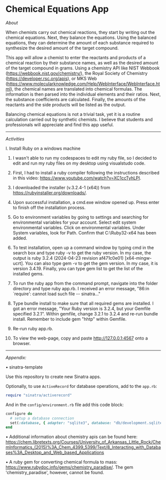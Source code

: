 <h1> Chemical Equations App</h1>

<i>About</i>

<p> 
When chemists carry out chemical reactions, they start by writing out the chemical equations. Next, they balance the equations. Using the balanced equations, they can determine the amount of each substance required to synthesize the desired amount of the target compound.

This app will allow a chemist to enter the reactants and products of a chemical reaction by their substance names, as well as the desired amount of the target compound in grams. Using a chemistry API like NIST Webbook (https://webbook.nist.gov/chemistry/), the Royal Society of Chemistry (https://developer.rsc.org/apis), or MKS Web (https://www.molecularknowledge.com/Help/WebInterface/WebInterface.html), the chemical names are translated into chemical formulas. The information is then parsed into the individual elements and their ratios. Next, the substance coefficients are calculated. Finally, the amounts of the reactants and the side products will be listed as the output. 

Balancing chemical equations is not a trivial task, yet it is a routine calculation carried out by synthetic chemists. I believe that students and professionals will appreciate and find this app useful.
</p>

<hr>

<i>Activities</i>

I. Install Ruby on a windows machine

1. I wasn't able to run my codespaces to edit my ruby file, so I decided to edit and run my ruby files on my desktop using visualstudo code.

2. First, I had to install a ruby compiler following the instructions described in this video: https://www.youtube.com/watch?v=XC1ccTyhLPI.

3. I downloaded the installer (v.3.2.4-1 (x64)) from https://rubyinstaller.org/downloads/.

4. Upon successful installation, a cmd.exe window opened up. Press enter to finish off the installation process.

5. Go to environment variables by going to settings and searching for environmental variables for your account. Select edit system environmental variables. Click on environmental variables. Under System variables, look for Path. Confirm that C:\Ruby32-x64 has been added.

6. To test installation, open up a command window by typing cmd in the search box and type ruby -v to get the ruby version. In my case, the output is ruby 3.2.4 (2024-04-23 revision af471c0e01) [x64-mingw-ucrt]. You can also type gem -v to get the gem version. In my case, it is version 3.4.19. Finally, you can type gem list to get the list of the installed gems. 

7. To run the ruby app from the command prompt, navigate into the folder directory and type ruby app.rb. I received an error message, "86:in `require': cannot load such file -- sinatra..."

8. Type bundle install to make sure that all required gems are installed. I got an error message, "Your Ruby version is 3.2.4, but your Gemfile specified 3.2.1". Within gemfile, change 3.2.1 to 3.2.4 and re-run bundle install. Remember to include gem "hhtp" within Gemfile.

9. Re-run ruby app.rb.

10. To view the web-page, copy and paste http://127.0.0.1:4567 onto a browser.

<hr>

<i>Appendix:</i>

• sinatra-template

Use this repository to create new Sinatra apps. 

Optionally, to use `ActiveRecord` for database operations, add to the `app.rb`:

```ruby
require "sinatra/activerecord"
```

And in the `config/environment.rb` file add this code block:

```ruby
configure do
  # setup a database connection
  set(:database, { adapter: "sqlite3", database: "db/development.sqlite3" })
end
```

• Additional information about chemistry apis can be found here: https://chem.libretexts.org/Courses/University_of_Arkansas_Little_Rock/ChemInformatics_(2015)%3A_Chem_4399_5399/Text/8_Interacting_with_Databases%3A_Desktop_and_Web_based_Applications

• A ruby gem for converting chemical formula to mass: https://www.rubydoc.info/gems/chemistry_paradise/. The gem 'chemistry_paradise', however, cannot be found.

